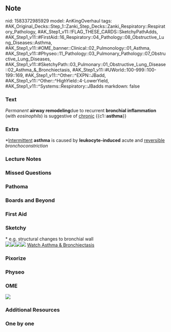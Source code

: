 ## Note
nid: 1583372985929
model: AnKingOverhaul
tags: #AK_Original_Decks::Step_1::Zanki_Step_Decks::Zanki_Respiratory::Respiratory_Pathology, #AK_Step1_v11::!FLAG_THESE_CARDS::SketchyPathAdds, #AK_Step1_v11::#FirstAid::16_Respiratory::04_Pathology::08_Obstructive_Lung_Diseases::Asthma, #AK_Step1_v11::#OME_banner::Clinical::02_Pulmonology::01_Asthma, #AK_Step1_v11::#Physeo::11_Pathology::03_Pulmonary_Pathology::07_Obstructive_Lung_Diseases, #AK_Step1_v11::#SketchyPath::03_Pulmonary::01_Obstructive_Lung_Disease::02_Asthma_&_Bronchiectasis, #AK_Step1_v11::#UWorld::100-999::100-199::169, #AK_Step1_v11::^Other::^EXPN::JBadd, #AK_Step1_v11::^Other::^HighYield::4-LowerYield, #AK_Step1_v11::^Systems::Respiratory::JBadds
markdown: false

### Text
<i>Permanent</i> <b>airway remodeling</b>due to recurrent
<b>bronchial inflammation</b> (with <i>eosinophils</i>) is
suggestive of <u>chronic</u> {{c1::<b>asthma</b>}}

### Extra
*<u>Intermittent</u> <b>asthma</b> is caused by
<b>leukocyte-induced</b> acute and <u>reversible</u>
<i>bronchoconstriction</i>

### Lecture Notes


### Missed Questions


### Pathoma


### Boards and Beyond


### First Aid


### Sketchy
<div>
  * e.g. structural changes to bronchial wall
</div><img src=
"Screen%20Shot%202020-03-04%20at%208.58.48%20PM.JPG"><img src=
"Screen%20Shot%202020-03-04%20at%208.58.39%20PM.JPG"><img src=
"Screen%20Shot%202020-03-04%20at%208.58.23%20PM.JPG"><img src=
"Zoverall%20picture%20(12)_1566160514431.jpg"> <a href=
"https://dashboard.sketchy.com/study/medical/courses/medical-pathophysiology/units/medical-pathophysiology-pulmonary/videos/medical-pathophysiology-pulmonary-obstructive-lung-disease-asthma-and-bronchiectasis?utm_source=anki&utm_medium=partnership&utm_campaign=february_update&utm_content=medical">
Watch Asthma & Bronchiectasis</a>

### Pixorize


### Physeo


### OME
<div class="ome-widget">
  <a href=
  "https://onlinemeded.org/spa/pulmonology/asthma/acquire?ref=anki">
  <img src="_OME_AnkiFlashcards_Lesson_4.png"></a>
</div>

### Additional Resources


### One by one

